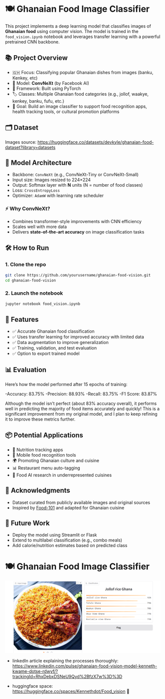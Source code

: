 # 🍽️ Ghanaian Food Image Classifier

This project implements a deep learning model that classifies images of **Ghanaian food** using computer vision. The model is trained in the `food_vision.ipynb` notebook and leverages transfer learning with a powerful pretrained CNN backbone.


## 📚 Project Overview

- 🇬🇭 Focus: Classifying popular Ghanaian dishes from images (banku, Kenkey, etc)
- 🧠 Model: **ConvNeXt** (by Facebook AI)
- 📁 Framework: Built using PyTorch
- 🏷️ Classes: Multiple Ghanaian food categories (e.g., jollof, waakye, kenkey, banku, fufu, etc.)
- 🎯 Goal: Build an image classifier to support food recognition apps, health tracking tools, or cultural promotion platforms


## 🗂️ Dataset

Images source: https://huggingface.co/datasets/devkyle/ghanaian-food-dataset?library=datasets 


## 🧠 Model Architecture

- Backbone: `ConvNeXt` (e.g., ConvNeXt-Tiny or ConvNeXt-Small)
- Input size: Images resized to 224×224
- Output: Softmax layer with **N** units (N = number of food classes)
- Loss: `CrossEntropyLoss`
- Optimizer: `AdamW` with learning rate scheduler

### ⚡ Why ConvNeXt?
- Combines transformer-style improvements with CNN efficiency
- Scales well with more data
- Delivers **state-of-the-art accuracy** on image classification tasks


## 🛠️ How to Run

### 1. Clone the repo
```bash
git clone https://github.com/yourusername/ghanaian-food-vision.git
cd ghanaian-food-vision
```


### 2. Launch the notebook
```bash
jupyter notebook food_vision.ipynb
```


## 🚀 Features

- ✅ Accurate Ghanaian food classification
- ✅ Uses transfer learning for improved accuracy with limited data
- ✅ Data augmentation to improve generalization
- ✅ Training, validation, and test evaluation
- ✅ Option to export trained model


## 📊 Evaluation

Here’s how the model performed after 15 epochs of training:

-Accuracy: 83.75%
-Precision: 88.93%
-Recall: 83.75%
-F1 Score: 83.87%

Although the model isn’t perfect (about 83% accuracy overall), it performs well in predicting the majority of food items accurately and quickly! This is a significant improvement from my original model, and I plan to keep refining it to improve these metrics further.


## 📦 Potential Applications

- 🍱 Nutrition tracking apps
- 📱 Mobile food recognition tools
- 🌍 Promoting Ghanaian culture and cuisine
- 📊 Restaurant menu auto-tagging
- 🔬 Food AI research in underrepresented cuisines


## 🤝 Acknowledgments

- Dataset curated from publicly available images and original sources
- Inspired by [Food-101](https://data.vision.ee.ethz.ch/cvl/datasets_extra/food-101/) and adapted for Ghanaian cuisine


## 📌 Future Work

- Deploy the model using Streamlit or Flask
- Extend to multilabel classification (e.g., combo meals)
- Add calorie/nutrition estimates based on predicted class

# 🍽️ Ghanaian Food Image Classifier

![Sample Ghanaian Food](image.png) 
 - linkedIn article explaining the processes thoroughly: https://www.linkedin.com/pulse/ghanaian-food-vision-model-kenneth-kwame-dotse-rdwyf/?trackingId=RhxDebxDSNeU9Qyd%2BfzX7w%3D%3D 

 - huggingface space: https://huggingface.co/spaces/Kennethdot/Food_vision 🤗

